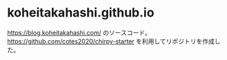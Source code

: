 # koheitakahashi.github.io

https://blog.koheitakahashi.com/ のソースコード。
https://github.com/cotes2020/chirpy-starter を利用してリポジトリを作成した。
